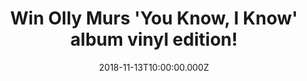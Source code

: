 ---
campaign-uuid: "c-b739b2dc-3a3b-4777-981a-e693cad07e0e"
type: "Competition"
category: "Gifts"
date: "2018-11-13T10:00:00.000Z"
end-date: "2018-12-13T23:59:00.000Z"
disable-form: false
is_promoted: false
has_entry_page: true
title: "Win Olly Murs 'You Know, I Know' album vinyl edition!"
competition-description: "<p>Calling all Olly Murs fans! Olly has just released his\
  \ brand new album 'You Know, I Know' and we have a copy to one of his ultimate fans\
  \ to win! Best present for Christmas, isn't it?</p>\r\n<p>Want to listen Olly's\
  \ new hits? Click below for a chance to win!</p>"
hero-header: "Win Olly Murs 'You Know, I Know' album vinyl edition!"
terms-confirmation: "N/A"
banner-img: "https://assets.expresslyapp.com/asset-321127bc-0cb7-4f2e-b846-f0e9aebf5238.jpg"
logo-left-href: "http://club.expressly.io"
logo-left-image: "https://assets.expresslyapp.com/asset-00815309-953b-44bc-ad2c-2920b4ffa850.jpg"
logo-left-title: "Expressly Club"
bg-image-hero: "https://assets.expresslyapp.com/asset-c6924196-1a8d-433a-8bfc-b8a53b2cf711.jpg"
bg-image-first: "https://assets.expresslyapp.com/asset-17d05b2e-33ac-429a-9ab8-6604d91f1a0e.jpg"
section1-content: "<p>Following the release of his swaggering new single ‘Moves’ featuring\
  \ Snoop Dogg, Olly Murs returns with his dazzling new album ‘You Know I Know’, out\
  \ now on RCA Records.</p> \r\n<p>‘You Know I Know’ is a landmark release for Olly\
  \ Murs who celebrates a decade at the top with this, his sixth album, two discs\
  \ that feature a brand new album and a sparkling hits collection of songs everyone\
  \ knows. “And the other album is songs only I know,” Olly says. “For now.”</p> \r\
  \n<p>Highlights include the glorious ‘Love Me Again’, ‘Feel The Same’ featuring\
  \ Nile Rodgers on guitar, and the title track featuring Shaggy.</p>\r\n<p>If you\
  \ want to listen Olly's brand new album, enter the form below for a chance to win\
  \ it! Good luck!</p>"
entry-title: "Win Olly Murs 'You Know, I Know' album vinyl edition!"
entry-content: "Enter the draw to win Olly Murs 'You Know, I Know' album vinyl edition\r\
  \nby completing the form below before 23:59 on 13th of December 2018."
has-winner: true
winner-title: "CONGRATULATIONS to Simara B. who won Olly Murs brand new album: 'You\
  \ Know, I Know' on vinyl edition!"
winner-banner: "https://assets.expresslyapp.com/asset-ddcd7350-554b-49a1-80dd-d8d66c352fba.jpg"
prize-description: "Olly Murs 'You Know, I Know' album vinyl edition."
special-conditions: "Multiple entries are allowed up to one every day."
country-restrictions:
- "GB"
---